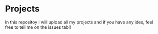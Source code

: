 # Projects
In this repositoy I will upload all my projects and 
if you have any ides, feel free to tell me on the issues tab!!
